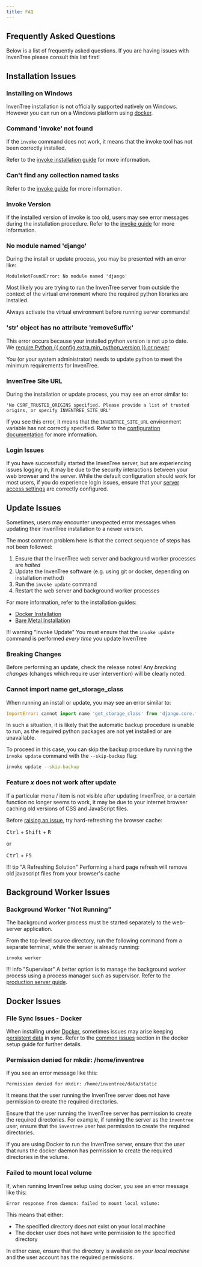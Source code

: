 ```yaml
---
title: FAQ
---
```


## Frequently Asked Questions

Below is a list of frequently asked questions. If you are having issues with InvenTree please consult this list first!

## Installation Issues

### Installing on Windows

InvenTree installation is not officially supported natively on Windows. However you can run on a Windows platform using [docker](./start/docker.md).

### Command 'invoke' not found

If the `invoke` command does not work, it means that the invoke tool has not been correctly installed.

Refer to the [invoke installation guide](./start/invoke.md#installation) for more information.

### Can't find any collection named tasks

Refer to the [invoke guide](./start/invoke.md#cant-find-any-collection-named-tasks) for more information.

### Invoke Version

If the installed version of invoke is too old, users may see error messages during the installation procedure. Refer to the [invoke guide](./start/invoke.md#minimum-version) for more information.

### No module named 'django'

During the install or update process, you may be presented with an error like:

```
ModuleNotFoundError: No module named 'django'
```

Most likely you are trying to run the InvenTree server from outside the context of the virtual environment where the required python libraries are installed.

Always activate the virtual environment before running server commands!

### 'str' object has no attribute 'removeSuffix'

This error occurs because your installed python version is not up to date. We [require Python {{ config.extra.min_python_version }} or newer](./start/intro.md#python-requirements)

You (or your system administrator) needs to update python to meet the minimum requirements for InvenTree.

### InvenTree Site URL

During the installation or update process, you may see an error similar to:

```
'No CSRF_TRUSTED_ORIGINS specified. Please provide a list of trusted origins, or specify INVENTREE_SITE_URL'
```

If you see this error, it means that the `INVENTREE_SITE_URL` environment variable has not correctly specified. Refer to the [configuration documentation](./start/config.md#site-url) for more information.

### Login Issues

If you have successfully started the InvenTree server, but are experiencing issues logging in, it may be due to the security interactions between your web browser and the server. While the default configuration should work for most users, if you do experience login issues, ensure that your [server access settings](./start/config.md#server-access) are correctly configured.

## Update Issues

Sometimes, users may encounter unexpected error messages when updating their InvenTree installation to a newer version.

The most common problem here is that the correct sequence of steps has not been followed:

1. Ensure that the InvenTree web server and background worker processes are *halted*
1. Update the InvenTree software (e.g. using git or docker, depending on installation method)
1. Run the `invoke update` command
1. Restart the web server and background worker processes

For more information, refer to the installation guides:

- [Docker Installation](./start/docker_install.md#updating-inventree)
- [Bare Metal Installation](./start/install.md#updating-inventree)

!!! warning "Invoke Update"
    You must ensure that the `invoke update` command is performed *every time* you update InvenTree

### Breaking Changes

Before performing an update, check the release notes! Any *breaking changes* (changes which require user intervention) will be clearly noted.

### Cannot import name get_storage_class

When running an install or update, you may see an error similar to:

```python
ImportError: cannot import name 'get_storage_class' from 'django.core.files.storage'
```

In such a situation, it is likely that the automatic backup procedure is unable to run, as the required python packages are not yet installed or are unavailable.

To proceed in this case, you can skip the backup procedure by running the `invoke update` command with the `--skip-backup` flag:

```bash
invoke update --skip-backup
```

### Feature *x* does not work after update

If a particular menu / item is not visible after updating InvenTree, or a certain function no longer seems to work, it may be due to your internet browser caching old versions of CSS and JavaScript files.

Before [raising an issue](https://github.com/inventree/inventree/issues), try hard-refreshing the browser cache:

<kbd>Ctrl</kbd> + <kbd>Shift</kbd> + <kbd>R</kbd>

or

<kbd>Ctrl</kbd> + <kbd>F5</kbd>

!!! tip "A Refreshing Solution"
    Performing a hard page refresh will remove old javascript files from your browser's cache

## Background Worker Issues

### Background Worker "Not Running"

The background worker process must be started separately to the web-server application.

From the top-level source directory, run the following command from a separate terminal, while the server is already running:

```
invoke worker
```

!!! info "Supervisor"
    A better option is to manage the background worker process using a process manager such as supervisor. Refer to the [production server guide](./start/bare_prod.md).

## Docker Issues

### File Sync Issues - Docker

When installing under [Docker](./start/docker.md), sometimes issues may arise keeping [persistent data](./start/docker.md#persistent-data) in sync. Refer to the [common issues](./start/docker.md#common-issues) section in the docker setup guide for further details.

### Permission denied for mkdir: /home/inventree

If you see an error message like this:

```
Permission denied for mkdir: /home/inventree/data/static
```

It means that the user running the InvenTree server does not have permission to create the required directories.

Ensure that the user running the InvenTree server has permission to create the required directories. For example, if running the server as the `inventree` user, ensure that the `inventree` user has permission to create the required directories.

If you are using Docker to run the InvenTree server, ensure that the user that runs the docker daemon has permission to create the required directories in the volume.

### Failed to mount local volume

If, when running InvenTree setup using docker, you see an error message like this:

```
Error response from daemon: failed to mount local volume:
```

This means that either:

- The specified directory does not exist on your local machine
- The docker user does not have write permission to the specified directory

In either case, ensure that the directory is available *on your local machine* and the user account has the required permissions.

